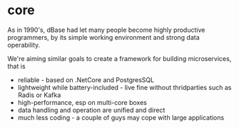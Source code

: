 # core

As in 1990's, dBase had let many people become highly productive programmers, by its simple working environment and strong data operability.

We're aiming similar goals to create a framework for building microservices, that is
* reliable - based on .NetCore and PostgresSQL
* lightweight while battery-included - live fine without thridparties such as Radis or Kafka
* high-performance, esp on multi-core boxes
* data handling and operation are unified and direct
* much less coding - a couple of guys may cope with large applications 
